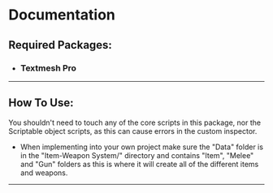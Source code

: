 # **Documentation**

## **Required Packages**:

- ### Textmesh Pro
___
## **How To Use**:
You shouldn't need to touch any of the core scripts in this package, nor the Scriptable object scripts, as this can cause errors in the custom inspector.

- When implementing into your own project make sure the "Data" folder is in the "Item-Weapon System/" directory and contains "Item", "Melee" and "Gun" folders as this is where it will create all of the different items and weapons.
___